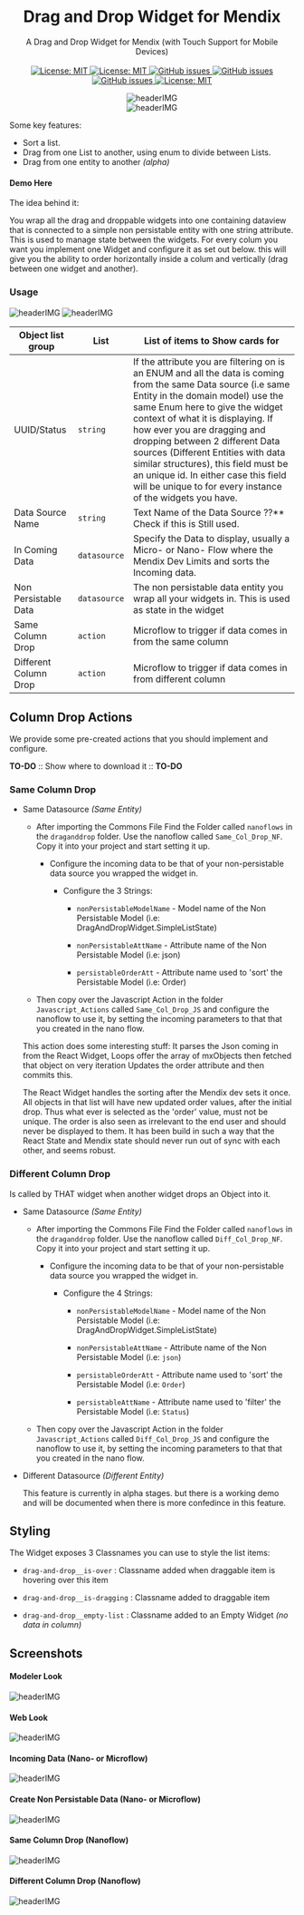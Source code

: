 <h1 align="center">Drag and Drop Widget for Mendix</h1>

<p align="center">
   A Drag and Drop Widget for Mendix (with Touch Support for Mobile Devices)
    <br>
    <br>
  <a href="">
    <img alt="License: MIT" src="https://img.shields.io/badge/Status-Production-blue" target="_blank" />
  </a>
  <a href="">
    <img alt="License: MIT" src="https://img.shields.io/github/issues/ahwelgemoed/drag-and-drop-mendix-widget" target="_blank" />
  </a>
  <a href="">
    <img alt="GitHub issues" src="https://img.shields.io/github/release/ahwelgemoed/drag-and-drop-mendix-widget" target="_blank" />
  </a>
  <a href="https://appstore.home.mendix.com/link/modeler/">
    <img alt="GitHub issues" src="https://img.shields.io/badge/Studio%20version-8.12%2B-blue.svg" target="_blank" />
  </a>
  <a href="https://docs.mendix.com/developerportal/app-store/app-store-content-support">
    <img alt="GitHub issues" src="https://img.shields.io/badge/Support-Community%20(no%20active%20support)-orange.svg" target="_blank" />
  </a>
  <a href="/LICENSE">
    <img alt="License: MIT" src="https://img.shields.io/badge/license-Apache%202.0-orange.svg" target="_blank" />
  </a>
  <br>

</p>
<p align="center">
 <img  align="center" alt="headerIMG" src="./assets/simpleList.gif" target="_blank" />
  <br>
 
 <img  align="center" alt="headerIMG" src="./assets/widgetToWidget.gif" target="_blank" />
</p>

Some key features:

-   Sort a list.
-   Drag from one List to another, using enum to divide between Lists.
-   Drag from one entity to another _(alpha)_

#### Demo Here

The idea behind it:

You wrap all the drag and droppable widgets into one containing dataview that is connected to a simple non persistable
entity with one string attribute. This is used to manage state between the widgets. For every colum you want you
implement one Widget and configure it as set out below. this will give you the ability to order horizontally inside a
colum and vertically (drag between one widget and another).

<p align="center">
<h3>Usage</h3>
 <img  align="center" alt="headerIMG" src="./assets/p1.png" target="_blank" />
 <img  align="center" alt="headerIMG" src="./assets/p2.png" target="_blank" />
</p>

| Object list group     | List         | List of items to Show cards for                                                                                                                                                                                                                                                                                                                                                                                                                                                |
| --------------------- | ------------ | ------------------------------------------------------------------------------------------------------------------------------------------------------------------------------------------------------------------------------------------------------------------------------------------------------------------------------------------------------------------------------------------------------------------------------------------------------------------------------ |
| UUID/Status           | `string`     | If the attribute you are filtering on is an ENUM and all the data is coming from the same Data source (i.e same Entity in the domain model) use the same Enum here to give the widget context of what it is displaying. If how ever you are dragging and dropping between 2 different Data sources (Different Entities with data similar structures), this field must be an unique id. In either case this field will be unique to for every instance of the widgets you have. |
| Data Source Name      | `string`     | Text Name of the Data Source ??\*\* Check if this is Still used.                                                                                                                                                                                                                                                                                                                                                                                                               |
| In Coming Data        | `datasource` | Specify the Data to display, usually a Micro- or Nano- Flow where the Mendix Dev Limits and sorts the Incoming data.                                                                                                                                                                                                                                                                                                                                                           |
| Non Persistable Data  | `datasource` | The non persistable data entity you wrap all your widgets in. This is used as state in the widget                                                                                                                                                                                                                                                                                                                                                                              |
| Same Column Drop      | `action`     | Microflow to trigger if data comes in from the same column                                                                                                                                                                                                                                                                                                                                                                                                                     |
| Different Column Drop | `action`     | Microflow to trigger if data comes in from different column                                                                                                                                                                                                                                                                                                                                                                                                                    |

## Column Drop Actions

We provide some pre-created actions that you should implement and configure.

**TO-DO** :: Show where to download it :: **TO-DO**

### Same Column Drop

-   Same Datasource _(Same Entity)_

    -   After importing the Commons File Find the Folder called `nanoflows` in the `draganddrop` folder. Use the
        nanoflow called `Same_Col_Drop_NF`. Copy it into your project and start setting it up.

        -   Configure the incoming data to be that of your non-persistable data source you wrapped the widget in.

            -   Configure the 3 Strings:

                -   `nonPersistableModelName` - Model name of the Non Persistable Model (i.e:
                    DragAndDropWidget.SimpleListState)

                -   `nonPersistableAttName` - Attribute name of the Non Persistable Model (i.e: json)

                -   `persistableOrderAtt` - Attribute name used to 'sort' the Persistable Model (i.e: Order)

    -   Then copy over the Javascript Action in the folder `Javascript_Actions` called `Same_Col_Drop_JS` and configure
        the nanoflow to use it, by setting the incoming parameters to that that you created in the nano flow.

    This action does some interesting stuff: It parses the Json coming in from the React Widget, Loops offer the array
    of mxObjects then fetched that object on very iteration Updates the order attribute and then commits this.

    The React Widget handles the sorting after the Mendix dev sets it once. All objects in that list will have new
    updated order values, after the initial drop. Thus what ever is selected as the 'order' value, must not be unique.
    The order is also seen as irrelevant to the end user and should never be displayed to them. It has been build in
    such a way that the React State and Mendix state should never run out of sync with each other, and seems robust.

### Different Column Drop

Is called by THAT widget when another widget drops an Object into it.

-   Same Datasource _(Same Entity)_

    -   After importing the Commons File Find the Folder called `nanoflows` in the `draganddrop` folder. Use the
        nanoflow called `Diff_Col_Drop_NF`. Copy it into your project and start setting it up.

        -   Configure the incoming data to be that of your non-persistable data source you wrapped the widget in.

            -   Configure the 4 Strings:

                -   `nonPersistableModelName` - Model name of the Non Persistable Model (i.e:
                    DragAndDropWidget.SimpleListState)

                -   `nonPersistableAttName` - Attribute name of the Non Persistable Model (i.e: `json`)

                -   `persistableOrderAtt` - Attribute name used to 'sort' the Persistable Model (i.e: `Order`)

                -   `persistableAttName` - Attribute name used to 'filter' the Persistable Model (i.e: `Status`)

    -   Then copy over the Javascript Action in the folder `Javascript_Actions` called `Diff_Col_Drop_JS` and configure
        the nanoflow to use it, by setting the incoming parameters to that that you created in the nano flow.

*   Different Datasource _(Different Entity)_

    This feature is currently in alpha stages. but there is a working demo and will be documented when there is more
    confedince in this feature.

## Styling

The Widget exposes 3 Classnames you can use to style the list items:

-   `drag-and-drop__is-over` : Classname added when draggable item is hovering over this item

-   `drag-and-drop__is-dragging` : Classname added to draggable item

-   `drag-and-drop__empty-list` : Classname added to an Empty Widget _(no data in column)_

## Screenshots

<p align="center">
 <h4>Modeler Look</h4>
 <img  align="center" alt="headerIMG" src="./assets/mxOverview.png" target="_blank" />
 <br>
 <h4>Web Look</h4>
 <img  align="center" alt="headerIMG" src="./assets/widgetToWidget.gif" target="_blank" />
 <h4>Incoming Data (Nano- or Microflow)</h4>
 <img  align="center" alt="headerIMG" src="./assets/get_mf.png" target="_blank" />
 <h4>Create Non Persistable Data (Nano- or Microflow)</h4>
 <img  align="center" alt="headerIMG" src="./assets/non_state.png" target="_blank" />
 <h4>Same Column Drop (Nanoflow)</h4>
 <img  align="center" alt="headerIMG" src="./assets/Same_Col_Drop_NF.png" target="_blank" />
 <h4>Different Column Drop (Nanoflow)</h4>
 <img  align="center" alt="headerIMG" src="./assets/Diff_Col_Drop_NF.png" target="_blank" />
</p>
